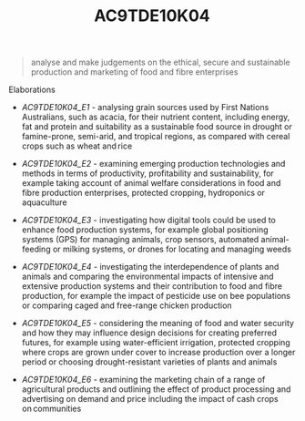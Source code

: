 ﻿---
tags: australian-curriculum
title: AC9TDE10K04
type: note
---
> analyse and make judgements on the ethical, secure and sustainable production and marketing of food and fibre enterprises

Elaborations


- _AC9TDE10K04_E1_ - analysing grain sources used by First Nations Australians, such as acacia, for their nutrient content, including energy, fat and protein and suitability as a sustainable food source in drought or famine-prone, semi-arid, and tropical regions, as compared with cereal crops such as wheat and rice

- _AC9TDE10K04_E2_ - examining emerging production technologies and methods in terms of productivity, profitability and sustainability, for example taking account of animal welfare considerations in food and fibre production enterprises, protected cropping, hydroponics or aquaculture

- _AC9TDE10K04_E3_ - investigating how digital tools could be used to enhance food production systems, for example global positioning systems (GPS) for managing animals, crop sensors, automated animal-feeding or milking systems, or drones for locating and managing weeds

- _AC9TDE10K04_E4_ - investigating the interdependence of plants and animals and comparing the environmental impacts of intensive and extensive production systems and their contribution to food and fibre production, for example the impact of pesticide use on bee populations or comparing caged and free-range chicken production

- _AC9TDE10K04_E5_ - considering the meaning of food and water security and how they may influence design decisions for creating preferred futures, for example using water-efficient irrigation, protected cropping where crops are grown under cover to increase production over a longer period or choosing drought-resistant varieties of plants and animals

- _AC9TDE10K04_E6_ - examining the marketing chain of a range of agricultural products and outlining the effect of product processing and advertising on demand and price including the impact of cash crops on communities